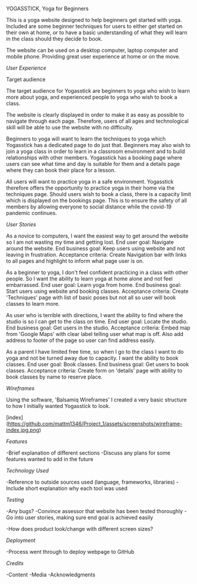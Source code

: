 YOGASSTICK, Yoga for Beginners

This is a yoga website designed to help beginners get started with yoga. Included are some beginner techniques for users to either get started on their own at home, or to have a basic understanding of what they will learn in the class should they decide to book.

The website can be used on a desktop computer, laptop computer and mobile phone. Providing great user experience at home or on the move.

*User Experience*

Target audience

The target audience for Yogasstick are beginners to yoga who wish to learn more about yoga, and experienced people to yoga who wish to book a class.

The website is clearly displayed in order to make it as easy as possible to navigate through each page. Therefore, users of all ages and technological skill will be able to use the website with no difficulty.

Beginners to yoga will want to learn the techniques to yoga which Yogasstick has a dedicated page to do just that. Beginners may also wish to join a yoga class in order to learn in a classroom environment and to build relationships with other members. Yogasstick has a booking page where users can see what time and day is suitable for them and a details page where they can book their place for a lesson.

All users will want to practice yoga in a safe environment. Yogasstick therefore offers the opportunity to practice yoga in their home via the techniques page. Should users wish to book a class, there is a capacity limit which is displayed on the bookings page. This is to ensure the safety of all members by allowing everyone to social distance while the covid-19 pandemic continues.

*User Stories*

As a novice to computers, I want the easiest way to get around the website so I am not wasting my time and getting lost.
End user goal: Navigate around the website. End business goal: Keep users using website and not leaving in frustration. Acceptance criteria: Create Navigation bar with links to all pages and highlight to inform what page user is on.

As a beginner to yoga, I don't feel confident practicing in a class with other people. So I want the ability to learn yoga at home alone and not feel embarrassed.
End user goal: Learn yoga from home. End business goal: Start users using website and booking classes. Acceptance criteria: Create 'Techniques' page with list of basic poses but not all so user will book classes to learn more.

As user who is terrible with directions, I want the ability to find where the studio is so I can get to the class on time. 
End user goal: Locate the studio. End business goal: Get users in the studio. Acceptance criteria: Embed map from 'Google Maps' with clear label telling user what map is off. Also add address to footer of the page so user can find address easily.

As a parent I have limited free time, so when I go to the class I want to do yoga and not be turned away due to capacity. I want the ability to book classes. End user goal: Book classes. End business goal: Get users to book classes. Acceptance criteria: Create form on 'details' page with ability to book classes by name to reserve place.

*Wireframes*

Using the software, 'Balsamiq Wireframes' I created a very basic structure to how I initially wanted Yogasstick to look.

[index] (https://github.com/mattm1346/Project_1/assets/screenshots/wireframe-index.jpg.png)


*Features*

-Brief explanation of different sections
-Discuss any plans for some features wanted to add in the future

*Technology Used*

-Reference to outside sources used (language, frameworks, libraries)
-Include short explanation why each tool was used

*Testing*

-Any bugs?
-Convince assessor that website has been tested thoroughly
-Go into user stories, making sure end goal is achieved easily

-How does product look/change with different screen sizes?

*Deployment*

-Process went through to deploy webpage to GitHub

*Credits*

-Content
-Media
-Acknowledgments
